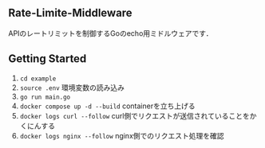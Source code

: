 ## Rate-Limite-Middleware
APIのレートリミットを制御するGoのecho用ミドルウェアです．
## Getting Started
1. `cd example`
2. `source .env` 環境変数の読み込み
3. `go run main.go`
4. `docker compose up -d --build` containerを立ち上げる
5. `docker logs curl --follow` curl側でリクエストが送信されていることをかくにんする
6. `docker logs nginx --follow` nginx側でのリクエスト処理を確認
